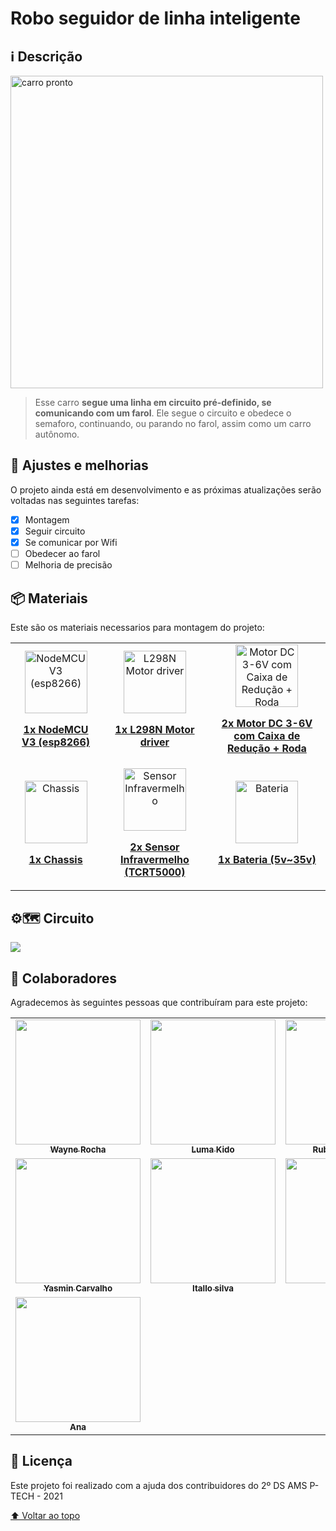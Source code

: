 # Robo seguidor de linha inteligente 

## ℹ Descrição

<img src="https://github.com/feira-tecnologica-etec-2ds-de-2021/robo-seguidor-de-linha-matinho/blob/main/assets/readme/modelo-pronto.jpg?raw=true" alt="carro pronto" width="500px">

> Esse carro <strong>segue uma linha em circuito pré-definido, se comunicando com um farol</strong>. Ele segue o circuito e obedece o semaforo, continuando, ou parando no farol, assim como um carro autônomo.

## 📆 Ajustes e melhorias

O projeto ainda está em desenvolvimento e as próximas atualizações serão voltadas nas seguintes tarefas:

- [x] Montagem
- [x] Seguir circuito
- [x] Se comunicar por Wifi
- [ ] Obedecer ao farol
- [ ] Melhoria de precisão

## 📦 Materiais

Este são os materiais necessarios para montagem do projeto:

<table>
  <tr>
    <td align="center">
      <a href="#">
        <img src="https://github.com/feira-tecnologica-etec-2ds-de-2021/robo-seguidor-de-linha-matinho/blob/main/assets/readme/nodemcu.jpg?raw=true" width="100px;" alt="NodeMCU V3 (esp8266)"/><br>
        <p>
          <b>1x NodeMCU V3 (esp8266)</b>
        </p>
      </a>
    </td>
    <td align="center">
      <a href="#">
        <img src="https://github.com/feira-tecnologica-etec-2ds-de-2021/robo-seguidor-de-linha-matinho/blob/main/assets/readme/L298l-dual-bridge.jpg?raw=true" width="100px;" alt="L298N Motor driver"/><br>
        <p>
          <b>1x L298N Motor driver</b>
        </p>
      </a>
    </td>
    <td align="center">
      <a href="#">
        <img src="https://github.com/feira-tecnologica-etec-2ds-de-2021/robo-seguidor-de-linha-matinho/blob/main/assets/readme/wheels.png?raw=true" width="100px;" alt="Motor DC 3-6V com Caixa de Redução + Roda"/><br>
        <p>
          <b>2x Motor DC 3-6V com Caixa de Redução + Roda</b>
        </p>
      </a>
    </td>
   </tr>
   <tr>
    <td align="center">
      <a href="#">
        <img src="https://github.com/feira-tecnologica-etec-2ds-de-2021/robo-seguidor-de-linha-matinho/blob/main/assets/readme/chassis.jpg?raw=true" width="100px;" alt="Chassis"/><br>
        <p>
          <b>1x Chassis</b>
        </p>
      </a>
    </td>
    <td align="center">
      <a href="#">
        <img src="https://github.com/feira-tecnologica-etec-2ds-de-2021/robo-seguidor-de-linha-matinho/blob/main/assets/readme/tcrt500.jpg?raw=true" width="100px;" alt="Sensor Infravermelho"/><br>
        <p>
          <b>2x Sensor Infravermelho (TCRT5000)</b>
        </p>
      </a>
    </td>
    <td align="center">
      <a href="#">
        <img src="https://github.com/feira-tecnologica-etec-2ds-de-2021/robo-seguidor-de-linha-matinho/blob/main/assets/readme/battery.jpg?raw=true" width="100px;" alt="Bateria"/><br>
        <p>
          <b>1x Bateria (5v~35v)</b>
        </p>
      </a>
    </td>
   <tr>
</table>

## ⚙🗺 Circuito

<img src="https://www.pge.rs.gov.br/themes/modelo-noticias/images/outros/MD_imgSemImagem.png"/>

## 🤝 Colaboradores

Agradecemos às seguintes pessoas que contribuíram para este projeto:

<table>
  <tr>
    <td align="center"><a href="https://github.com/WayneRocha"><img src="https://avatars.githubusercontent.com/u/62760711?v=4" width="200px;" alt=""/><br /><sub><b>Wayne Rocha</b></sub></a><br /></td>
    <td align="center"><a href="https://github.com/LumaKido"><img src="https://avatars.githubusercontent.com/u/89153095" width="200px;" alt=""/><br /><sub><b>Luma Kido</b></sub></a><br /></td>
    <td align="center"><a href="https://github.com/Rubens-Sandoval"><img src="https://avatars.githubusercontent.com/u/66434761?v=4" width="200px;" alt=""/><br /><sub><b>Rubens Sandoval</b></sub></a><br /></td>
  </tr>
  <tr>
    <td align="center"><a href="https://github.com/YasminMello"><img src="https://avatars.githubusercontent.com/u/88786422?v=4" width="200px;" alt=""/><br /><sub><b>Yasmin Carvalho</b></sub></a><br/></td>
    <td align="center"><a href="#"><img src="https://media-exp1.licdn.com/dms/image/C4E03AQHcf4dDfnZaBw/profile-displayphoto-shrink_200_200/0/1622932709837?e=1642032000&v=beta&t=2D-7cd0UQbTxAX_hqElmNjS_A6-5jxuGHcGopv77ppA" width="200px;" alt=""/><br/><sub><b>Itallo silva</b></sub></a><br /></td>
    <td align="center"><a href="#"><img src="https://i.stack.imgur.com/frlIf.png" width="200px;" alt=""/><br/><sub><b>Kawê</b></sub></a><br/></td>
  </tr>
  <tr>
    <td align="center"><a href="#"><img src="https://avatars.githubusercontent.com/u/3760202?v=4" width="200px;" alt=""/><br/><sub><b>Ana</b></sub></a><br/></td>
  </tr>
</table>

## 📝 Licença

Este projeto foi realizado com a ajuda dos contribuidores do 2º DS AMS P-TECH - 2021 

[⬆ Voltar ao topo](#Descrição)<br>
